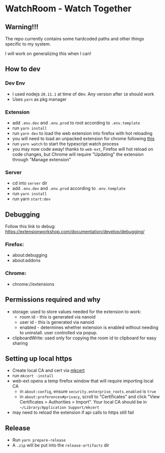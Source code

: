 # WatchRoom - Watch Together

## Warning!!!

The repo currently contains some hardcoded paths and other things specific to my system.

I will work on generalizing this when I can!

## How to dev

### Dev Env

- I used nodejs `20.11.1` at time of dev. Any version after `18` should work
- Uses `yarn` as pkg manager

### Extension

- add `.env.dev` and `.env.prod` to root according to `.env.template`
- run `yarn install`
- run `yarn dev` to load the web extension into firefox with hot reloading
- you will need to load an unpacked extension for chrome following [this](https://developer.chrome.com/docs/extensions/get-started/tutorial/hello-world#load-unpacked)
- run `yarn watch` to start the typescript watch process
- you may now code away! thanks to `web-ext`, Firefox will hot reload on code changes, but Chrome will require "Updating" the extension through "Manage extension"

### Server

- cd into `server` dir
- add `.env.dev` and `.env.prod` according to `.env.template`
- run `yarn install`
- run yarn `start:dev`

## Debugging

Follow this link to debug: https://extensionworkshop.com/documentation/develop/debugging/

### Firefox:

- about:debugging
- about:addons

### Chrome:

- chrome://extensions

## Permissions required and why

- storage: used to store values needed for the extension to work:
  - room id - this is generated via nanoid
  - user id - this is generated via nanoid
  - enabled - determines whether extension is enabled without needing to uninstall. user controlled via popup.
- clipboardWrite: used only for copying the room id to clipboard for easy sharing

## Setting up local https

- Create local CA and cert via [mkcert](https://github.com/FiloSottile/mkcert)
- run `mkcert -install`
- web-ext opens a temp firefox window that will require importing local CA
  - in `about:config`, ensure `security.enterprise_roots.enabled` is `true`
  - in `about:preferences#privacy`, scroll to "Certificates" and click "View Certificates > Authorities > Import". Your local CA should be in `~/Library/Application Support/mkcert`
- may need to reload the extension if api calls to https still fail

## Release

- Run `yarn prepare-release`
- A `.zip` will be put into the `release-artifacts` dir
